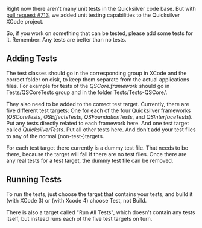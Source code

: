 Right now there aren't many unit tests in the Quicksilver code base. But
with [pull request
\#713](https://github.com/quicksilver/Quicksilver/pull/713), we added
unit testing capabilities to the Quicksilver XCode project.

So, if you work on something that can be tested, please add some tests
for it. Remember: Any tests are better than no tests.

## Adding Tests

The test classes should go in the corresponding group in XCode and the
correct folder on disk, to keep them separate from the actual
applications files. For example for tests of the *QSCore.framework*
should go in Tests/QSCoreTests group and in the folder
Tests/Tests-QSCore/.

They also need to be added to the correct test target. Currently, there
are five different test targets: One for each of the four Quicksilver
frameworks (*QSCoreTests*, *QSEffectsTests*, *QSFoundationTests*, and
*QSInterfaceTests*). Put any tests directly related to each framework
here. And one test target called *QuicksilverTests*. Put all other tests
here. And don't add your test files to any of the normal
(non-test-)targets.

For each test target there currently is a dummy test file. That needs to
be there, because the target will fail if there are no test files. Once
there are any real tests for a test target, the dummy test file can be
removed.

## Running Tests

To run the tests, just choose the target that contains your tests, and
build it (with XCode 3) or (with Xcode 4) choose Test, not Build.

There is also a target called "Run All Tests", which doesn't contain any
tests itself, but instead runs each of the five test targets on turn.